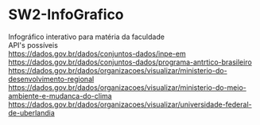 # SW2-InfoGrafico
Infográfico interativo para matéria da faculdade <br>
API's possíveis <br>
https://dados.gov.br/dados/conjuntos-dados/inpe-em<br>
https://dados.gov.br/dados/conjuntos-dados/programa-antrtico-brasileiro<br>
https://dados.gov.br/dados/organizacoes/visualizar/ministerio-do-desenvolvimento-regional<br>
https://dados.gov.br/dados/organizacoes/visualizar/ministerio-do-meio-ambiente-e-mudanca-do-clima<br>
https://dados.gov.br/dados/organizacoes/visualizar/universidade-federal-de-uberlandia<br>
